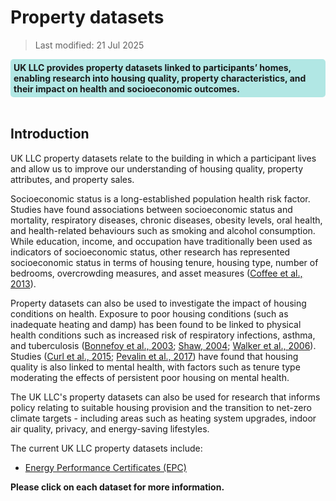 # Property datasets

> Last modified: 21 Jul 2025

<div style="background-color: rgba(0, 178, 169, 0.3); padding: 5px; border-radius: 5px;"><strong>UK LLC provides property datasets linked to participants’ homes, enabling research into housing quality, property characteristics, and their impact on health and socioeconomic outcomes.</strong></div>  
<br>

## Introduction

UK LLC property datasets relate to the building in which a participant lives and allow us to improve our understanding of housing quality, property attributes, and property sales.

Socioeconomic status is a long-established population health risk factor. Studies have found associations between socioeconomic status and mortality, respiratory diseases, chronic diseases, obesity levels, oral health, and health-related behaviours such as smoking and alcohol consumption. While education, income, and occupation have traditionally been used as indicators of socioeconomic status, other research has represented socioeconomic status in terms of housing tenure, housing type, number of bedrooms, overcrowding measures, and asset measures ([Coffee et al., 2013](https://link.springer.com/content/pdf/10.1186/1476-072X-12-22.pdf)).

Property datasets can also be used to investigate the impact of housing conditions on health. Exposure to poor housing conditions (such as inadequate heating and damp) has been found to be linked to physical health conditions such as increased risk of respiratory infections, asthma, and tuberculosis ([Bonnefoy et al., 2003](https://ajph.aphapublications.org/doi/pdf/10.2105/AJPH.93.9.1559?download=true); [Shaw, 2004](https://www.annualreviews.org/content/journals/10.1146/annurev.publhealth.25.101802.123036); [Walker et al., 2006](https://academic.oup.com/eurpub/article-abstract/16/5/463/590405)). Studies ([Curl et al., 2015](https://jech.bmj.com/content/jech/69/1/12.full.pdf?casa\_token=vviE2IHz\_hQAAAAA:4xzpm5H\_2nojZfNGUp60JGlH7k6pknkpyPQ52Nl3nRGBKK3qhXmu2JwVh51vjx7F1oY4CcIXn7E); [Pevalin et al., 2017](https://www.sciencedirect.com/science/article/pii/S0091743517303419?casa\_token=KyiCV2Aw6YAAAAAA:DU1sAChcXUC4xYAvHMFeiYlkekCaXaLVbOcmE7q2h9RSXQzONvfB9cNUnbeAdGFgi0HtAF2m6A)) have found that housing quality is also linked to mental health, with factors such as tenure type moderating the effects of persistent poor housing on mental health.

The UK LLC's property datasets can also be used for research that informs policy relating to suitable housing provision and the transition to net-zero climate targets - including areas such as heating system upgrades, indoor air quality, privacy, and energy-saving lifestyles.

The current UK LLC property datasets include:

- [Energy Performance Certificates (EPC)](../property_datasets/EPC/Understanding_epc.md)

**Please click on each dataset for more information.**



